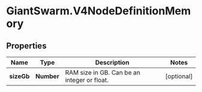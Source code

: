 # GiantSwarm.V4NodeDefinitionMemory

## Properties

Name | Type | Description | Notes
------------ | ------------- | ------------- | -------------
**sizeGb** | **Number** | RAM size in GB. Can be an integer or float. | [optional] 


